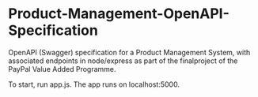 # Product-Management-OpenAPI-Specification
OpenAPI (Swagger) specification for a Product Management System, with associated endpoints in node/express as part of the finalproject of the PayPal Value Added Programme.

To start, run app.js. The app runs on localhost:5000.
